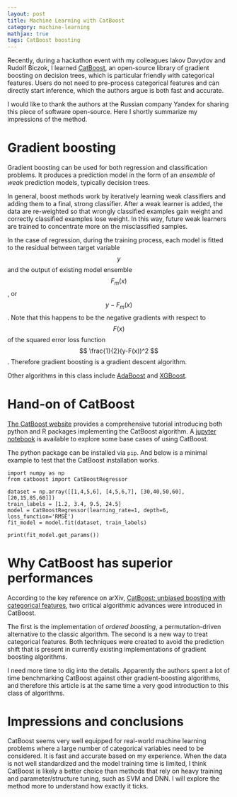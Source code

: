 ```yaml
---
layout: post
title: Machine Learning with CatBoost
category: machine-learning
mathjax: true
tags: CatBoost boosting
---
```


Recently, during a hackathon event with my colleagues Iakov Davydov and Rudolf Biczok, I learned [CatBoost](https://github.com/catboost/catboost), an open-source library of gradient boosting on decision trees, which is particular friendly with categorical features. Users do not need to pre-process categorical features and can directly start inference, which the authors argue is both fast and accurate.

I would like to thank the authors at the Russian company Yandex for sharing this piece of software open-source. Here I shortly summarize my impressions of the method.

# Gradient boosting

Gradient boosting can be used for both regression and classification problems. It produces a prediction model in the form of an *ensemble* of *weak* prediction models, typically decision trees.

In general, boost methods work by iteratively learning weak classifiers and adding them to a final, strong classifier. After a weak learner is added, the data are re-weighted so that wrongly classified examples gain weight and correctly classified examples lose weight. In this way, future weak learners are trained to concentrate more on the misclassified samples.

In the case of regression, during the training process, each model is fitted to the residual between target variable $$ y $$ and the output of existing model ensemble $$ F_{m}(x) $$, or $$ y - F_{m}(x) $$. Note that this happens to be the negative gradients with respect to $$ F(x) $$ of the squared error loss function $$ \frac{1}{2}(y-F(x))^2 $$. Therefore gradient boosting is a gradient descent algorithm.

Other algorithms in this class include [AdaBoost](https://en.wikipedia.org/wiki/AdaBoost) and [XGBoost](https://github.com/dmlc/xgboost).

# Hand-on of CatBoost

[The CatBoost website](https://catboost.yandex/) provides a comprehensive tutorial introducing both python and R packages implementing the CatBoost algorithm. A [jupyter notebook](https://github.com/catboost/catboost/blob/master/catboost/tutorials/catboost_python_tutorial.ipynb) is available to explore some base cases of using CatBoost.

The python package can be installed via `pip`. And below is a minimal example to test that the CatBoost installation works.

```{python}
import numpy as np
from catboost import CatBoostRegressor

dataset = np.array([[1,4,5,6], [4,5,6,7], [30,40,50,60], [20,15,85,60]])
train_labels = [1.2, 3.4, 9.5, 24.5]
model = CatBoostRegressor(learning_rate=1, depth=6, loss_function='RMSE')
fit_model = model.fit(dataset, train_labels)

print(fit_model.get_params())
```

# Why CatBoost has superior performances

According to the key reference on arXiv, [CatBoost: unbiased boosting with categorical features](https://arxiv.org/abs/1706.09516), two critical algorithmic advances were introduced in CatBoost. 

The first is the implementation of *ordered boosting*, a permutation-driven alternative to the classic algorithm. The second is a new way to treat categorical features. Both techniques were created to avoid the prediction shift that is present in currently existing implementations of gradient boosting algorithms.

I need more time to dig into the details. Apparently the authors spent a lot of time benchmarking CatBoost against other gradient-boosting algorithms, and therefore this article is at the same time a very good introduction to this class of algorithms.

# Impressions and conclusions

CatBoost seems very well equipped for real-world machine learning problems where a large number of categorical variables need to be considered. It is fast and accurate based on my experience. When the data is not well standardized and the model training time is limited, I think CatBoost is likely a better choice than methods that rely on heavy training and parameter/structure tuning, such as SVM and DNN. I will explore the method more to understand how exactly it ticks.
